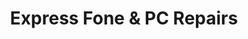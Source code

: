 ---
title: "Express Fone & PC Repairs"
url: /chester-le-street/express-fone-and-pc-repairs/
shop: mobile phone
---